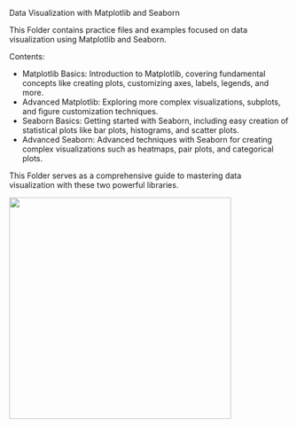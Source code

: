 <p>
  Data Visualization with Matplotlib and Seaborn

This Folder contains practice files and examples focused on data visualization using Matplotlib and Seaborn.

Contents:
- Matplotlib Basics: Introduction to Matplotlib, covering fundamental concepts like creating plots, customizing axes, labels, legends, and more.
- Advanced Matplotlib: Exploring more complex visualizations, subplots, and figure customization techniques.
- Seaborn Basics: Getting started with Seaborn, including easy creation of statistical plots like bar plots, histograms, and scatter plots.
- Advanced Seaborn: Advanced techniques with Seaborn for creating complex visualizations such as heatmaps, pair plots, and categorical plots.

This Folder  serves as a comprehensive guide to mastering data visualization with these two powerful libraries.

</p>
<img src='https://www.bing.com/images/search?view=detailV2&ccid=cFAPJPZm&id=3760C7097E0AD7402A42955EA3F4C6E3A5A56932&thid=OIP.cFAPJPZm60DNwM7Zcc6Q1gHaD0&mediaurl=https%3a%2f%2fcdn.spark.app%2fmedia%2finsightout%2fimage%2fadobestock_320236306.jpeg&cdnurl=https%3a%2f%2fth.bing.com%2fth%2fid%2fR.70500f24f666eb40cdc0ced971ce90d6%3frik%3dMmmlpePG9KNelQ%26pid%3dImgRaw%26r%3d0&exph=2784&expw=5388&q=data+visualization&simid=608021920871832567&FORM=IRPRST&ck=7A0B3E68E3C485EB9395ECA0DC95981B&selectedIndex=1&itb=0' , width=400,height=400,>
